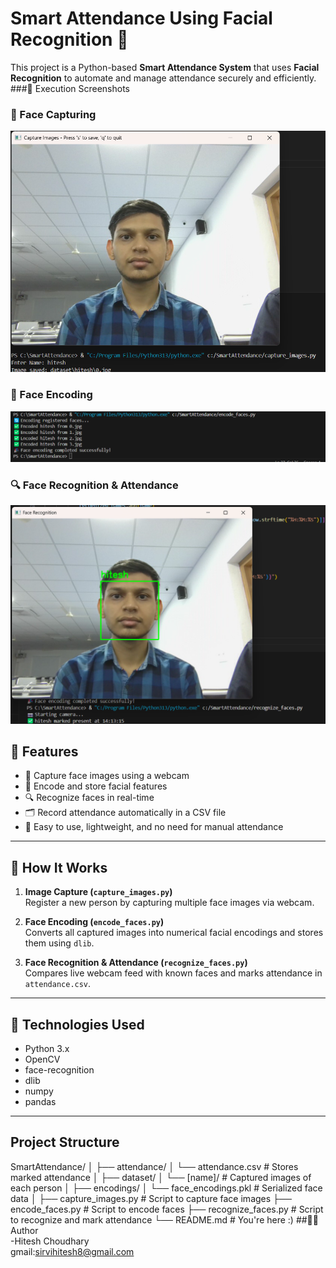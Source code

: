 # Smart Attendance Using Facial Recognition 🎯

This project is a Python-based **Smart Attendance System** that uses **Facial Recognition** to automate and manage attendance securely and efficiently.
###📸 Execution Screenshots  
### 🎥 Face Capturing  
![Capture](assets/screenshots/0.png)

### 🧠 Face Encoding
![Encoding](assets/screenshots/1.png)

### 🔍 Face Recognition & Attendance
![Recognition](assets/screenshots/2.png)


## 📌 Features

- 🎥 Capture face images using a webcam
- 🧠 Encode and store facial features
- 🔍 Recognize faces in real-time
- 🗂 Record attendance automatically in a CSV file
- 🧾 Easy to use, lightweight, and no need for manual attendance

---

## 🚀 How It Works

1. **Image Capture (`capture_images.py`)**  
   Register a new person by capturing multiple face images via webcam.

2. **Face Encoding (`encode_faces.py`)**  
   Converts all captured images into numerical facial encodings and stores them using `dlib`.

3. **Face Recognition & Attendance (`recognize_faces.py`)**  
   Compares live webcam feed with known faces and marks attendance in `attendance.csv`.

---

## 🧰 Technologies Used

- Python 3.x
- OpenCV
- face-recognition
- dlib
- numpy
- pandas

---

## Project Structure
SmartAttendance/
│
├── attendance/
│   └── attendance.csv               # Stores marked attendance
│
├── dataset/
│   └── [name]/                      # Captured images of each person
│
├── encodings/
│   └── face_encodings.pkl          # Serialized face data
│
├── capture_images.py               # Script to capture face images
├── encode_faces.py                 # Script to encode faces
├── recognize_faces.py              # Script to recognize and mark attendance
└── README.md                       # You're here :)
##🧑‍💻 Author  
-Hitesh Choudhary  
gmail:sirvihitesh8@gmail.com
